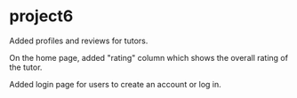 # project6

Added profiles and reviews for tutors. 

On the home page, added "rating" column which shows the overall rating of the tutor.

Added login page for users to create an account or log in.

